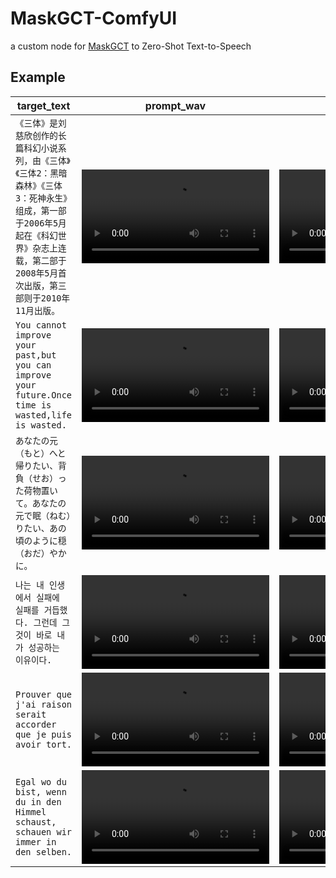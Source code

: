 # MaskGCT-ComfyUI
a custom node for [MaskGCT](https://github.com/open-mmlab/Amphion/blob/main/models/tts/maskgct/README.md) to Zero-Shot Text-to-Speech

## Example
|target_text|prompt_wav|result_wav|
|--|--|--|
|`《三体》是刘慈欣创作的长篇科幻小说系列，由《三体》《三体2：黑暗森林》《三体3：死神永生》组成，第一部于2006年5月起在《科幻世界》杂志上连载，第二部于2008年5月首次出版，第三部则于2010年11月出版。`|<video src="https://github.com/user-attachments/assets/a237ab33-f51a-4ce0-9036-f8b29161c40d"/>|<video src="https://github.com/user-attachments/assets/1cd151e5-b913-4d81-85f5-c729a1f80e02"/>|
|`You cannot improve your past,but you can improve your future.Once time is wasted,life is wasted.`|<video src=""/>|<video src="https://github.com/user-attachments/assets/8b2203dc-0736-4206-b539-7d86d25e66f0"/>|
|`あなたの元（もと）へと帰りたい、背負（せお）った荷物置いて。あなたの元で眠（ねむ）りたい、あの頃のように穏（おだ）やかに。`|<video src=""/>|<video src="https://github.com/user-attachments/assets/57cbedd8-0964-463e-8f90-bd169c9d081a"/>|
|`나는 내 인생에서 실패에 실패를 거듭했다. 그런데 그것이 바로 내가 성공하는 이유이다. `|<video src=""/>|<video src="https://github.com/user-attachments/assets/a8957a55-7d78-4ec5-9d4b-2bc4102529d3"/>|
|`Prouver que j'ai raison serait accorder que je puis avoir tort.`|<video src=""/>|<video src="https://github.com/user-attachments/assets/1d25ef19-9c98-4596-a528-73f0da5e69ae"/>|
|`Egal wo du bist, wenn du in den Himmel schaust, schauen wir immer in den selben.`|<video src=""/>|<video src="https://github.com/user-attachments/assets/bef17e47-7ab0-4650-a536-035d6c237130"/>|
